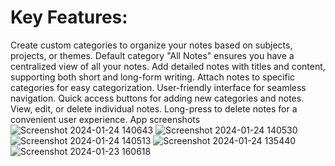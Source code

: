 # Key Features:
Create custom categories to organize your notes based on subjects, projects, or themes.
Default category "All Notes" ensures you have a centralized view of all your notes.
Add detailed notes with titles and content, supporting both short and long-form writing.
Attach notes to specific categories for easy categorization.
User-friendly interface for seamless navigation.
Quick access buttons for adding new categories and notes.
View, edit, or delete individual notes.
Long-press to delete notes for a convenient user experience.
App screenshots
![Screenshot 2024-01-24 140643](https://github.com/mazineab/MEMO/assets/119409424/9516d6ff-0316-4e67-8330-a53d118e9f52)
![Screenshot 2024-01-24 140530](https://github.com/mazineab/MEMO/assets/119409424/dc74e82b-9ad9-4379-b0ba-1ac73f9f8d13)
![Screenshot 2024-01-24 140513](https://github.com/mazineab/MEMO/assets/119409424/2b3841e8-c362-40be-b9dd-79217e56575b)
![Screenshot 2024-01-24 135440](https://github.com/mazineab/MEMO/assets/119409424/c1ec9488-4853-409f-9530-c34562a47629)
![Screenshot 2024-01-23 160618](https://github.com/mazineab/MEMO/assets/119409424/690f13e0-878d-44fb-85d9-89b3c887439f)
